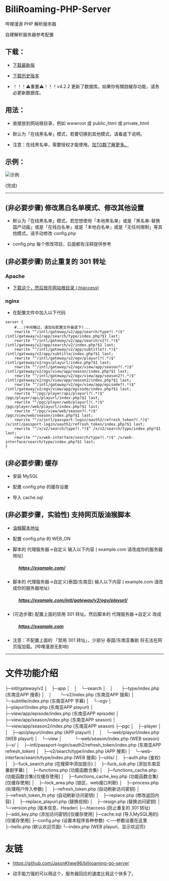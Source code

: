 # BiliRoaming-PHP-Server
哔哩漫游 PHP 解析服务器


自建解析服务器参考配置

## 下载：

* [下载最新版](https://github.com/david082321/BiliRoaming-PHP-Server/releases/latest)

* [下载历史版本](https://github.com/david082321/BiliRoaming-PHP-Server/releases)

* ！！！⚠重要⚠！！！v4.2.2 更新了数据库。如果你有開啟緩存功能，请务必更新数据库。

## 用法：

* 直接放到网站根目录，例如 wwwroot 或 public_html 或 private_html

* 默认为「在线黑名单」模式，若要切换到其他模式，请看底下说明。

* 注意：在线黑名单，需要授权才能使用。[加TG群了解更多。](https://t.me/biliroaming_chat)

## 示例：

![示例](https://i.loli.net/2021/01/10/VwJ5D1GoRBbyfmq.jpg)


(完成)

------

## (非必要步骤) 修改黑白名单模式、修改其他设置

* 默认为「在线黑名单」模式，若您想使用「本地黑名单」或是「黑名单-替换国产动画」或是「在线白名单」或是「本地白名单」或是「无任何限制」等其他模式，请手动修改 config.php

* config.php 每个修改项目，后面都有注释提供参考

## (非必要步骤) 防止重复的 301 转址

### Apache

* [下载这个，然后放在网站根目录 (.htaccess) ](https://github.com/david082321/BiliRoaming-PHP-Server/blob/main/.htaccess)

### nginx

* 在配置文件中加入以下代码

```
server {
    #...(中间略过，请加在配置文件最底下)...
    rewrite "^/intl/gateway/v2/app/search/type?(.*)$" /intl/gateway/v2/app/search/type/index.php?$1 last;
    rewrite "^/intl/gateway/v2/app/search/v2?(.*)$" /intl/gateway/v2/app/search/v2/index.php?$1 last;
    rewrite "^/intl/gateway/v2/app/subtitle?(.*)$" /intl/gateway/v2/app/subtitle/index.php?$1 last;
    rewrite "^/intl/gateway/v2/ogv/playurl?(.*)$" /intl/gateway/v2/ogv/playurl/index.php?$1 last;
    rewrite "^/intl/gateway/v2/ogv/view/app/season?(.*)$" /intl/gateway/v2/ogv/view/app/season/index.php?$1 last;
    rewrite "^/intl/gateway/v2/ogv/view/app/season2?(.*)$" /intl/gateway/v2/ogv/view/app/season2/index.php?$1 last;
    rewrite "^/intl/gateway/v2/ogv/view/app/episode?(.*)$" /intl/gateway/v2/ogv/view/app/episode/index.php?$1 last;
    rewrite "^/pgc/player/api/playurl?(.*)$" /pgc/player/api/playurl/index.php?$1 last;
    rewrite "^/pgc/player/web/playurl?(.*)$" /pgc/player/web/playurl/index.php?$1 last;
    rewrite "^/pgc/view/web/season?(.*)$" /pgc/view/web/season/index.php?$1 last;
    rewrite "^/x/intl/passport-login/oauth2/refresh_token?(.*)$" /x/intl/passport-login/oauth2/refresh_token/index.php?$1 last;
    rewrite "^/x/v2/search/type?(.*)$" /x/v2/search/type/index.php?$1 last;
    rewrite "^/x/web-interface/search/type?(.*)$" /x/web-interface/search/type/index.php?$1 last;
}
```

## (非必要步骤) 缓存

* 安装 MySQL

* 配置 config.php 的缓存设置

* 导入 cache.sql

## (非必要步骤，实验性) 支持网页版油猴脚本

* [油猴脚本地址](https://github.com/ipcjs/bilibili-helper/blob/user.js/packages/unblock-area-limit/README.md)

* 配置 config.php 的 WEB_ON

* 脚本的 代理服务器->自定义 输入以下内容 ( example.com 请改成你的服务器地址)

##### 　　　https://example.com/

* 脚本的 代理服务器->自定义(泰国/东南亚) 输入以下内容 ( example.com 请改成你的服务器地址)

##### 　　　https://example.com/intl/gateway/v2/ogv/playurl/

* (可选步骤) 配置上面的禁用 301 转址。然后脚本的 代理服务器->自定义 改成

##### 　　　https://example.com

* 注意：不配置上面的 「禁用 301 转址」，少部分 泰国/东南亚番剧 将无法在网页版加载。(哔哩漫游无影响)

--------

# 文件功能介绍

├─intl/gateway/v2
│　├─app
│　│　└─search
│　│　　├─type/index.php (东南亚APP 搜索)
│　│　　└─v2/index.php (东南亚APP 搜索)
│　└─subtitle/index.php (东南亚APP 字幕)
│　└─ogv
│　　　├─playurl/index.php (东南亚APP playurl)
│　　　├─view/app/episode/index.php (东南亚APP episode)
│　　　├─view/app/season/index.php (东南亚APP season)
│　　　└─view/app/season2/index.php (东南亚APP season)
├─pgc
│　├─player
│　│　├─api/playurl/index.php (APP playurl)
│　│　└─web/playurl/index.php (WEB playurl)
│　└─view
│　　　└─web/season/index.php (WEB season)
├─x/
│　├─intl/passport-login/oauth2/refresh_token/index.php (东南亚APP refresh_token)
│　├─v2/search/type/index.php (APP 搜索)
│　└─web-interface/search/type/index.php (WEB 搜索)
├─utils/
│　├─auth.php (鉴权)
│　├─fuck_search.php (在搜索中添加提示)
│　├─fuck_sub.php (添加东南亚番剧字幕)
│　├─functions.php (功能函数合集)
│　├─functions_cache.php (功能函数合集)[仅缓存使用]
│　├─functions_cache_key.php (功能函数合集)[仅缓存使用]
│　├─lock_area.php (锁区、web接口判断)
│　├─process.php (处理用户传入参数)
│　├─refresh_token.php (自动刷新访问密钥)
│　├─refresh_token_th.php (自动刷新访问密钥)
│　├─replace.php (修改返回内容)
│　├─replace_playurl.php (替换视频)
│　├─resign.php (替换访问密钥)
│　└─version.php (版本信息、Header)
├─.htaccess (防止重复的 301 转址)
├─add_key.php (添加访问密钥)[仅缓存使用]
├─cache.sql (导入MySQL用的)[仅缓存使用]
├─config.php (设置本程序各种参数) ＜──参数设置在这里
├─hello.php (默认欢迎页面)
└─index.php (WEB playurl、显示欢迎页)

# 友链

* https://github.com/JasonKhew96/biliroaming-go-server

* 动手能力强的可以用这个，服务器回应的速度比我这个快多了。
